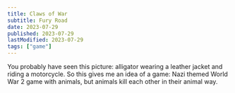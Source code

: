 ```yaml
---
title: Claws of War
subtitle: Fury Road
date: 2023-07-29
published: 2023-07-29
lastModified: 2023-07-29
tags: ["game"]
---
```


You probably have seen this picture: alligator wearing a leather jacket and riding a motorcycle. So this gives me an idea of a game: Nazi themed World War 2 game with animals, but animals kill each other in their animal way.